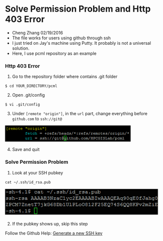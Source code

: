 # Solve Permission Problem and Http 403 Error
- Cheng Zhang 02/19/2016
- The file works for users using github through ssh
- I just tried on Jay's machine using Putty. It probably is not a universal solution.
- Here, I use pcml repository as an example

### Http 403 Error
1. Go to the repository folder where contains .git folder

  ``` 
  $ cd YOUR_DIRECTORY/pcml
  ```
2. Open .git/config

  ```
  $ vi .git/config
  ```
  
3. Under `[remote "origin"]`, in the `url` part, change everything before `github.com` to `ssh://git@`

  ![edit .git/config](https://github.com/zczcmlml/IntroGithub/blob/master/cap_.git_config.PNG)
  
4. Save and quit

### Solve Permission Problem
1. Look at your SSH pubkey
  
  ```
  cat ~/.ssh/id_rsa.pub
  ```
  
  ![show ssh pubkey](https://github.com/zczcmlml/IntroGithub/blob/master/cap_cat_key.PNG)

2. If the pubkey shows up, skip this step

  Follow the Github Help: 
  [Generate a new SSH key](https://help.github.com/articles/generating-a-new-ssh-key/)
  
